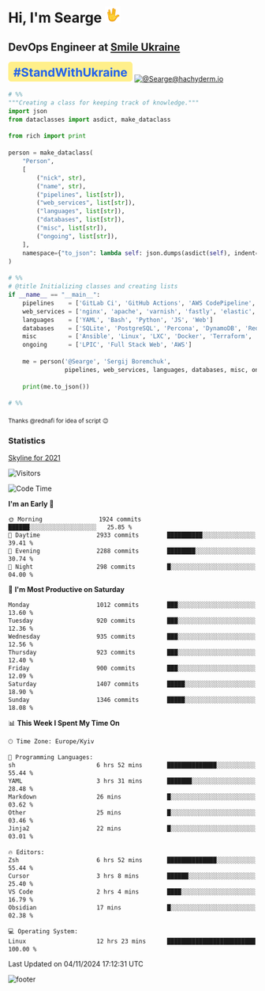 # Hi, I'm Searge <img src="images/vulcan.webp" style="display: inline-block; margin: 0; height: 2rem" alt="Vulcan salute" />

## DevOps Engineer at [Smile Ukraine](https://smile-ukraine.com/en)

[![Stand With Ukraine](https://raw.githubusercontent.com/vshymanskyy/StandWithUkraine/main/badges/StandWithUkraine.svg)](https://stand-with-ukraine.pp.ua)
<a rel="me" href="https://hachyderm.io/@Searge">![@Searge@hachyderm.io](https://img.shields.io/badge/-@Searge-%232B90D9?logo=mastodon&logoColor=white)</a>

```python
# %%
"""Creating a class for keeping track of knowledge."""
import json
from dataclasses import asdict, make_dataclass

from rich import print

person = make_dataclass(
    "Person",
    [
        ("nick", str),
        ("name", str),
        ("pipelines", list[str]),
        ("web_services", list[str]),
        ("languages", list[str]),
        ("databases", list[str]),
        ("misc", list[str]),
        ("ongoing", list[str]),
    ],
    namespace={"to_json": lambda self: json.dumps(asdict(self), indent=4)},
)

# %%
# @title Initializing classes and creating lists
if __name__ == "__main__":
    pipelines    = ['GitLab Ci', 'GitHub Actions', 'AWS CodePipeline', 'Jenkins']
    web_services = ['nginx', 'apache', 'varnish', 'fastly', 'elastic', 'solr']
    languages    = ['YAML', 'Bash', 'Python', 'JS', 'Web']
    databases    = ['SQLite', 'PostgreSQL', 'Percona', 'DynamoDB', 'Redis']
    misc         = ['Ansible', 'Linux', 'LXC', 'Docker', 'Terraform', 'AWS']
    ongoing      = ['LPIC', 'Full Stack Web', 'AWS']

    me = person('@Searge', 'Sergij Boremchuk',
                pipelines, web_services, languages, databases, misc, ongoing)

    print(me.to_json())

# %%

```

<sub>Thanks @rednafi for idea of script :wink:</sub>

### Statistics

[Skyline for 2021](https://skyline.github.com/Searge/2021)

![Visitors](https://komarev.com/ghpvc/?username=searge&label=Profile%20views&color=0e75b6&style=flat) 
<!--START_SECTION:waka-->
![Code Time](http://img.shields.io/badge/Code%20Time-2%2C900%20hrs%2053%20mins-blue)

**I'm an Early 🐤** 

```text
🌞 Morning                1924 commits        ██████░░░░░░░░░░░░░░░░░░░   25.85 % 
🌆 Daytime                2933 commits        ██████████░░░░░░░░░░░░░░░   39.41 % 
🌃 Evening                2288 commits        ████████░░░░░░░░░░░░░░░░░   30.74 % 
🌙 Night                  298 commits         █░░░░░░░░░░░░░░░░░░░░░░░░   04.00 % 
```
📅 **I'm Most Productive on Saturday** 

```text
Monday                   1012 commits        ███░░░░░░░░░░░░░░░░░░░░░░   13.60 % 
Tuesday                  920 commits         ███░░░░░░░░░░░░░░░░░░░░░░   12.36 % 
Wednesday                935 commits         ███░░░░░░░░░░░░░░░░░░░░░░   12.56 % 
Thursday                 923 commits         ███░░░░░░░░░░░░░░░░░░░░░░   12.40 % 
Friday                   900 commits         ███░░░░░░░░░░░░░░░░░░░░░░   12.09 % 
Saturday                 1407 commits        █████░░░░░░░░░░░░░░░░░░░░   18.90 % 
Sunday                   1346 commits        █████░░░░░░░░░░░░░░░░░░░░   18.08 % 
```


📊 **This Week I Spent My Time On** 

```text
🕑︎ Time Zone: Europe/Kyiv

💬 Programming Languages: 
sh                       6 hrs 52 mins       ██████████████░░░░░░░░░░░   55.44 % 
YAML                     3 hrs 31 mins       ███████░░░░░░░░░░░░░░░░░░   28.48 % 
Markdown                 26 mins             █░░░░░░░░░░░░░░░░░░░░░░░░   03.62 % 
Other                    25 mins             █░░░░░░░░░░░░░░░░░░░░░░░░   03.46 % 
Jinja2                   22 mins             █░░░░░░░░░░░░░░░░░░░░░░░░   03.01 % 

🔥 Editors: 
Zsh                      6 hrs 52 mins       ██████████████░░░░░░░░░░░   55.44 % 
Cursor                   3 hrs 8 mins        ██████░░░░░░░░░░░░░░░░░░░   25.40 % 
VS Code                  2 hrs 4 mins        ████░░░░░░░░░░░░░░░░░░░░░   16.79 % 
Obsidian                 17 mins             █░░░░░░░░░░░░░░░░░░░░░░░░   02.38 % 

💻 Operating System: 
Linux                    12 hrs 23 mins      █████████████████████████   100.00 % 
```


 Last Updated on 04/11/2024 17:12:31 UTC
<!--END_SECTION:waka-->

![footer](https://capsule-render.vercel.app/api?type=waving&color=gradient&customColorList=14,21&height=82&section=footer)
